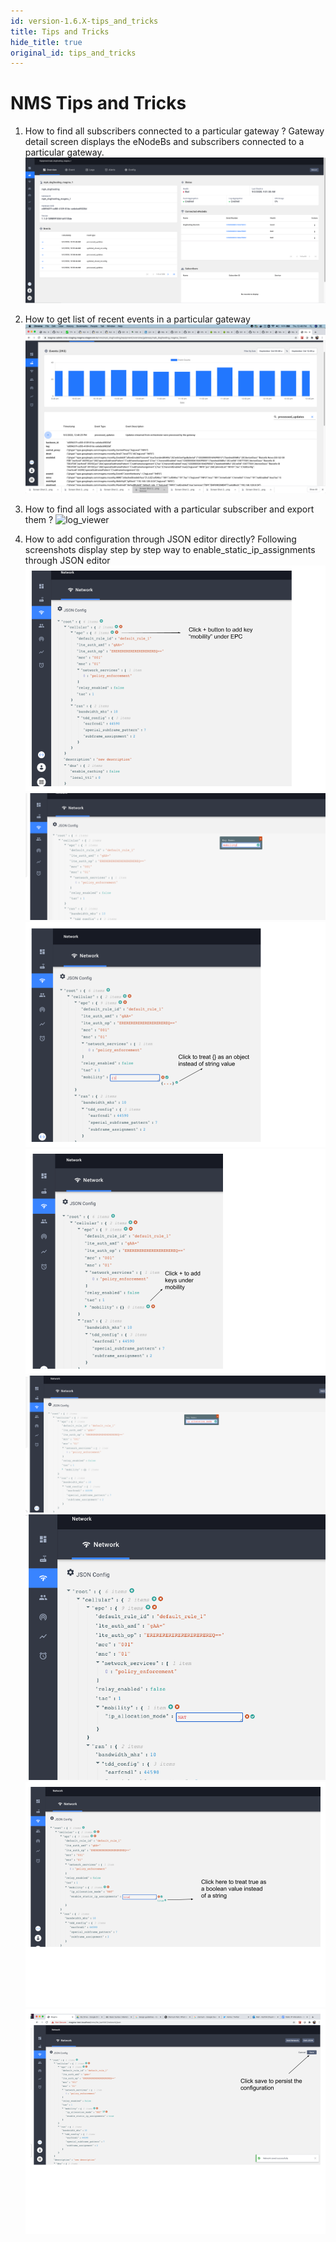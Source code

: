 ```yaml
---
id: version-1.6.X-tips_and_tricks
title: Tips and Tricks
hide_title: true
original_id: tips_and_tricks
---
```

# NMS Tips and Tricks

1. How to find all subscribers connected to a particular gateway ?
Gateway detail screen displays the eNodeBs and subscribers connected to a particular gateway.
![gateway_detail1](../../../../readmes/assets/nms/userguide/equipment/gateway_detail1.png)

2. How to get list of recent events in a particular gateway
![event_debugging](../../../../readmes/assets/nms/userguide/event_debugging.png)

3. How to find all logs associated with a particular subscriber and export them ?
![log_viewer](../../../../readmes/assets/nms/userguide/log_viewer_out.gif)

4. How to add configuration through JSON editor directly?
Following screenshots display step by step way to enable_static_ip_assignments through
JSON editor
![json_editing1](../../../../readmes/assets/nms/userguide/json_editing1.png)
![json_editing2](../../../../readmes/assets/nms/userguide/json_editing2.png)
![json_editing3](../../../../readmes/assets/nms/userguide/json_editing3.png)
![json_editing4](../../../../readmes/assets/nms/userguide/json_editing4.png)
![json_editing5](../../../../readmes/assets/nms/userguide/json_editing5.png)
![json_editing6](../../../../readmes/assets/nms/userguide/json_editing6.png)
![json_editing7](../../../../readmes/assets/nms/userguide/json_editing7.png)
![json_editing8](../../../../readmes/assets/nms/userguide/json_editing8.png)
